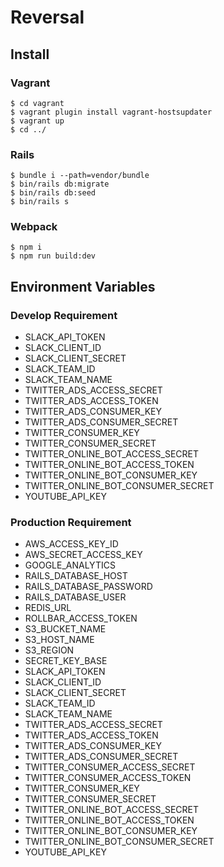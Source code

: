 # Reversal

## Install

### Vagrant
```
$ cd vagrant
$ vagrant plugin install vagrant-hostsupdater
$ vagrant up
$ cd ../
```

### Rails
```
$ bundle i --path=vendor/bundle
$ bin/rails db:migrate
$ bin/rails db:seed
$ bin/rails s
```

### Webpack
```
$ npm i
$ npm run build:dev
```

## Environment Variables
### Develop Requirement
- SLACK_API_TOKEN
- SLACK_CLIENT_ID
- SLACK_CLIENT_SECRET
- SLACK_TEAM_ID
- SLACK_TEAM_NAME
- TWITTER_ADS_ACCESS_SECRET
- TWITTER_ADS_ACCESS_TOKEN
- TWITTER_ADS_CONSUMER_KEY
- TWITTER_ADS_CONSUMER_SECRET
- TWITTER_CONSUMER_KEY
- TWITTER_CONSUMER_SECRET
- TWITTER_ONLINE_BOT_ACCESS_SECRET
- TWITTER_ONLINE_BOT_ACCESS_TOKEN
- TWITTER_ONLINE_BOT_CONSUMER_KEY
- TWITTER_ONLINE_BOT_CONSUMER_SECRET
- YOUTUBE_API_KEY

### Production Requirement
- AWS_ACCESS_KEY_ID
- AWS_SECRET_ACCESS_KEY
- GOOGLE_ANALYTICS
- RAILS_DATABASE_HOST
- RAILS_DATABASE_PASSWORD
- RAILS_DATABASE_USER
- REDIS_URL
- ROLLBAR_ACCESS_TOKEN
- S3_BUCKET_NAME
- S3_HOST_NAME
- S3_REGION
- SECRET_KEY_BASE
- SLACK_API_TOKEN
- SLACK_CLIENT_ID
- SLACK_CLIENT_SECRET
- SLACK_TEAM_ID
- SLACK_TEAM_NAME
- TWITTER_ADS_ACCESS_SECRET
- TWITTER_ADS_ACCESS_TOKEN
- TWITTER_ADS_CONSUMER_KEY
- TWITTER_ADS_CONSUMER_SECRET
- TWITTER_CONSUMER_ACCESS_SECRET
- TWITTER_CONSUMER_ACCESS_TOKEN
- TWITTER_CONSUMER_KEY
- TWITTER_CONSUMER_SECRET
- TWITTER_ONLINE_BOT_ACCESS_SECRET
- TWITTER_ONLINE_BOT_ACCESS_TOKEN
- TWITTER_ONLINE_BOT_CONSUMER_KEY
- TWITTER_ONLINE_BOT_CONSUMER_SECRET
- YOUTUBE_API_KEY
